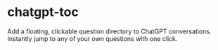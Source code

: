 # chatgpt-toc
Add a floating, clickable question directory to ChatGPT conversations. Instantly jump to any of your own questions with one click.
